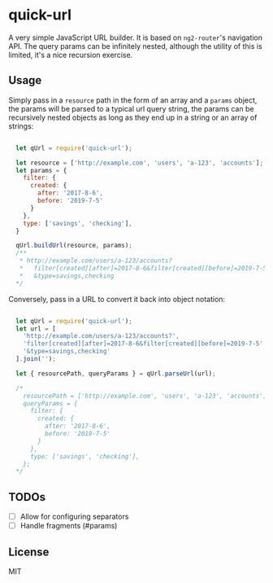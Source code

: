 # quick-url

A very simple JavaScript URL builder. It is based on `ng2-router`'s navigation API. The query params can be infinitely nested, although the utility of this is limited, it's a nice recursion exercise.

## Usage

Simply pass in a `resource` path in the form of an array and a `params` object, the params will be parsed to a typical url query string, the params can be recursively nested objects as long as they end up in a string or an array of strings:

```javascript

  let qUrl = require('quick-url');

  let resource = ['http://example.com', 'users', 'a-123', 'accounts'];
  let params = {
    filter: {
      created: {
        after: '2017-8-6',
        before: '2019-7-5'
      }
    },
    type: ['savings', 'checking'],
  }

  qUrl.buildUrl(resource, params);
  /**
   * http://example.com/users/a-123/accounts?
   *   filter[created][after]=2017-8-6&filter[created][before]=2019-7-5
   *   &type=savings,checking
  */

```

Conversely, pass in a URL to convert it back into object notation:

```javascript

  let qUrl = require('quick-url');
  let url = [
    'http://example.com/users/a-123/accounts?',
    'filter[created][after]=2017-8-6&filter[created][before]=2019-7-5',
    '&type=savings,checking'
  ].join('');

  let { resourcePath, queryParams } = qUrl.parseUrl(url);

  /*
    resourcePath = ['http://example.com', 'users', 'a-123', 'accounts'];
    queryParams = {
      filter: {
        created: {
          after: '2017-8-6',
          before: '2019-7-5'
        }
      },
      type: ['savings', 'checking'],
    };
  */

```

## TODOs

- [ ] Allow for configuring separators
- [ ] Handle fragments (#params)

## License

MIT

